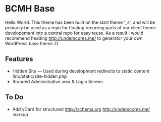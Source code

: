 BCMH Base
=========

Hello World. This theme has been built on the start theme '_s', and will be primarily be used as a repo for floating recurring parts of our client theme developement into a central repo for easy reuse. As a result I would recommend heading http://underscores.me/ to generator your own WordPress base theme :D

Features
--------

- Hidden Site — Used during development redirects to static content /inc/static/site-hidden.php
- Branded Administrative area & Login Screen

To Do
-----

- Add vCard for structured http://schema.org http://underscores.me/ markup
